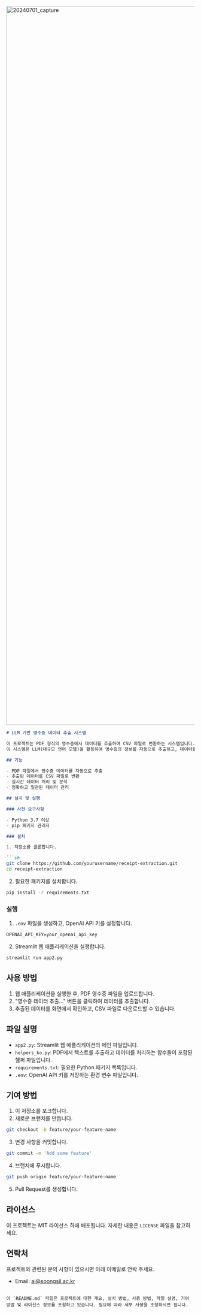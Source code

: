 <img width="1920" alt="20240701_capture" src="https://github.com/back2zion/bill/assets/17250308/c3325197-12c4-44e5-9730-72513fa2d889">


```markdown
# LLM 기반 영수증 데이터 추출 시스템

이 프로젝트는 PDF 형식의 영수증에서 데이터를 추출하여 CSV 파일로 변환하는 시스템입니다.
이 시스템은 LLM(대규모 언어 모델)을 활용하여 영수증의 정보를 자동으로 추출하고, 데이터를 정리하여 재정 관리에 활용할 수 있도록 합니다.

## 기능

- PDF 파일에서 영수증 데이터를 자동으로 추출
- 추출된 데이터를 CSV 파일로 변환
- 실시간 데이터 처리 및 분석
- 정확하고 일관된 데이터 관리

## 설치 및 실행

### 사전 요구사항

- Python 3.7 이상
- pip 패키지 관리자

### 설치

1. 저장소를 클론합니다.

```sh
git clone https://github.com/yourusername/receipt-extraction.git
cd receipt-extraction
```

2. 필요한 패키지를 설치합니다.

```sh
pip install -r requirements.txt
```

### 실행

1. `.env` 파일을 생성하고, OpenAI API 키를 설정합니다.

```plaintext
OPENAI_API_KEY=your_openai_api_key
```

2. Streamlit 웹 애플리케이션을 실행합니다.

```sh
streamlit run app2.py
```

## 사용 방법

1. 웹 애플리케이션을 실행한 후, PDF 영수증 파일을 업로드합니다.
2. "영수증 데이터 추출..." 버튼을 클릭하여 데이터를 추출합니다.
3. 추출된 데이터를 화면에서 확인하고, CSV 파일로 다운로드할 수 있습니다.

## 파일 설명

- `app2.py`: Streamlit 웹 애플리케이션의 메인 파일입니다.
- `helpers_ko.py`: PDF에서 텍스트를 추출하고 데이터를 처리하는 함수들이 포함된 헬퍼 파일입니다.
- `requirements.txt`: 필요한 Python 패키지 목록입니다.
- `.env`: OpenAI API 키를 저장하는 환경 변수 파일입니다.

## 기여 방법

1. 이 저장소를 포크합니다.
2. 새로운 브랜치를 만듭니다.
```sh
git checkout -b feature/your-feature-name
```
3. 변경 사항을 커밋합니다.
```sh
git commit -m 'Add some feature'
```
4. 브랜치에 푸시합니다.
```sh
git push origin feature/your-feature-name
```
5. Pull Request를 생성합니다.

## 라이선스

이 프로젝트는 MIT 라이선스 하에 배포됩니다. 자세한 내용은 `LICENSE` 파일을 참고하세요.

## 연락처

프로젝트와 관련된 문의 사항이 있으시면 아래 이메일로 연락 주세요.
- Email: ai@soongsil.ac.kr
```

이 `README.md` 파일은 프로젝트에 대한 개요, 설치 방법, 사용 방법, 파일 설명, 기여 방법 및 라이선스 정보를 포함하고 있습니다. 필요에 따라 세부 사항을 조정하시면 됩니다.
